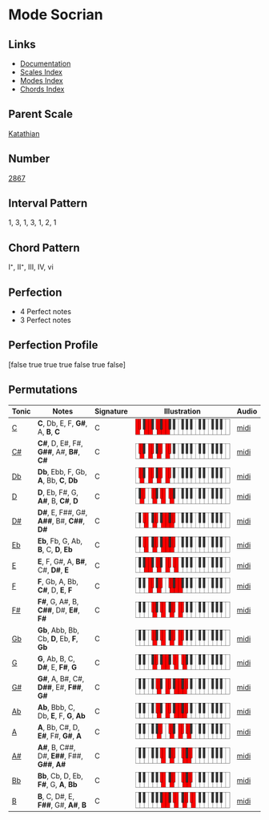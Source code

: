 # Mode Socrian

## Links

- [Documentation](README.md)
- [Scales Index](Scales.md)
- [Modes Index](Modes.md)
- [Chords Index](Chords.md)

## Parent Scale

[Katathian](ScaleKatathian.md)

## Number

[2867](https://ianring.com/musictheory/scales/2867)

## Interval Pattern

1, 3, 1, 3, 1, 2, 1

## Chord Pattern

I⁺, II⁺, III, IV, vi

## Perfection

- 4 Perfect notes
- 3 Perfect notes

## Perfection Profile

[false true true true false true false]

## Permutations

| Tonic | Notes | Signature | Illustration | Audio |
|-------|-------|-----------|--------------|-------|
| [C](ModeCNaturalSocrian.md) | **C**, Db, E, F, **G#**, A, **B**, **C** | C | ![CNaturalSocrian](ModeCNaturalSocrian.png) | [midi](https://github.com/edipermadi/music/blob/main/docs/ModeCNaturalSocrian.mid?raw=true) |
| [C#](ModeCSharpSocrian.md) | **C#**, D, E#, F#, **G##**, A#, **B#**, **C#** | C | ![CSharpSocrian](ModeCSharpSocrian.png) | [midi](https://github.com/edipermadi/music/blob/main/docs/ModeCSharpSocrian.mid?raw=true) |
| [Db](ModeDFlatSocrian.md) | **Db**, Ebb, F, Gb, **A**, Bb, **C**, **Db** | C | ![DFlatSocrian](ModeDFlatSocrian.png) | [midi](https://github.com/edipermadi/music/blob/main/docs/ModeDFlatSocrian.mid?raw=true) |
| [D](ModeDNaturalSocrian.md) | **D**, Eb, F#, G, **A#**, B, **C#**, **D** | C | ![DNaturalSocrian](ModeDNaturalSocrian.png) | [midi](https://github.com/edipermadi/music/blob/main/docs/ModeDNaturalSocrian.mid?raw=true) |
| [D#](ModeDSharpSocrian.md) | **D#**, E, F##, G#, **A##**, B#, **C##**, **D#** | C | ![DSharpSocrian](ModeDSharpSocrian.png) | [midi](https://github.com/edipermadi/music/blob/main/docs/ModeDSharpSocrian.mid?raw=true) |
| [Eb](ModeEFlatSocrian.md) | **Eb**, Fb, G, Ab, **B**, C, **D**, **Eb** | C | ![EFlatSocrian](ModeEFlatSocrian.png) | [midi](https://github.com/edipermadi/music/blob/main/docs/ModeEFlatSocrian.mid?raw=true) |
| [E](ModeENaturalSocrian.md) | **E**, F, G#, A, **B#**, C#, **D#**, **E** | C | ![ENaturalSocrian](ModeENaturalSocrian.png) | [midi](https://github.com/edipermadi/music/blob/main/docs/ModeENaturalSocrian.mid?raw=true) |
| [F](ModeFNaturalSocrian.md) | **F**, Gb, A, Bb, **C#**, D, **E**, **F** | C | ![FNaturalSocrian](ModeFNaturalSocrian.png) | [midi](https://github.com/edipermadi/music/blob/main/docs/ModeFNaturalSocrian.mid?raw=true) |
| [F#](ModeFSharpSocrian.md) | **F#**, G, A#, B, **C##**, D#, **E#**, **F#** | C | ![FSharpSocrian](ModeFSharpSocrian.png) | [midi](https://github.com/edipermadi/music/blob/main/docs/ModeFSharpSocrian.mid?raw=true) |
| [Gb](ModeGFlatSocrian.md) | **Gb**, Abb, Bb, Cb, **D**, Eb, **F**, **Gb** | C | ![GFlatSocrian](ModeGFlatSocrian.png) | [midi](https://github.com/edipermadi/music/blob/main/docs/ModeGFlatSocrian.mid?raw=true) |
| [G](ModeGNaturalSocrian.md) | **G**, Ab, B, C, **D#**, E, **F#**, **G** | C | ![GNaturalSocrian](ModeGNaturalSocrian.png) | [midi](https://github.com/edipermadi/music/blob/main/docs/ModeGNaturalSocrian.mid?raw=true) |
| [G#](ModeGSharpSocrian.md) | **G#**, A, B#, C#, **D##**, E#, **F##**, **G#** | C | ![GSharpSocrian](ModeGSharpSocrian.png) | [midi](https://github.com/edipermadi/music/blob/main/docs/ModeGSharpSocrian.mid?raw=true) |
| [Ab](ModeAFlatSocrian.md) | **Ab**, Bbb, C, Db, **E**, F, **G**, **Ab** | C | ![AFlatSocrian](ModeAFlatSocrian.png) | [midi](https://github.com/edipermadi/music/blob/main/docs/ModeAFlatSocrian.mid?raw=true) |
| [A](ModeANaturalSocrian.md) | **A**, Bb, C#, D, **E#**, F#, **G#**, **A** | C | ![ANaturalSocrian](ModeANaturalSocrian.png) | [midi](https://github.com/edipermadi/music/blob/main/docs/ModeANaturalSocrian.mid?raw=true) |
| [A#](ModeASharpSocrian.md) | **A#**, B, C##, D#, **E##**, F##, **G##**, **A#** | C | ![ASharpSocrian](ModeASharpSocrian.png) | [midi](https://github.com/edipermadi/music/blob/main/docs/ModeASharpSocrian.mid?raw=true) |
| [Bb](ModeBFlatSocrian.md) | **Bb**, Cb, D, Eb, **F#**, G, **A**, **Bb** | C | ![BFlatSocrian](ModeBFlatSocrian.png) | [midi](https://github.com/edipermadi/music/blob/main/docs/ModeBFlatSocrian.mid?raw=true) |
| [B](ModeBNaturalSocrian.md) | **B**, C, D#, E, **F##**, G#, **A#**, **B** | C | ![BNaturalSocrian](ModeBNaturalSocrian.png) | [midi](https://github.com/edipermadi/music/blob/main/docs/ModeBNaturalSocrian.mid?raw=true) |
